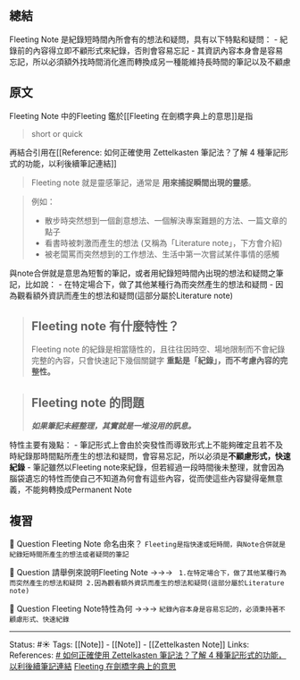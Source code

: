 ## 總結
Fleeting Note 是紀錄短時間內所會有的想法和疑問，具有以下特點和疑問：
	- 紀錄前的內容得立即不顧形式來紀錄，否則會容易忘記
	- 其資訊內容本身會是容易忘記，所以必須額外找時間消化進而轉換成另一種能維持長時間的筆記以及不顧慮

## 原文
Fleeting Note 中的Fleeting 鑑於[[Fleeting 在劍橋字典上的意思]]是指
>short or quick

再結合引用在[[Reference: 如何正確使用 Zettelkasten 筆記法？了解 4 種筆記形式的功能，以利後續筆記連結]]
> Fleeting note 就是靈感筆記，通常是 **用來捕捉瞬間出現的靈感**。

> 例如：
> -   散步時突然想到一個創意想法、一個解決專案難題的方法、一篇文章的點子
> -   看書時被刺激而產生的想法 (又稱為「Literature note」，下方會介紹)
> -   被老闆罵而突然想到的工作想法、生活中第一次嘗試某件事情的感觸


與note合併就是意思為短暫的筆記，或者用紀錄短時間內出現的想法和疑問之筆記，比如說：
	- 在特定場合下，做了其他某種行為而突然產生的想法和疑問
	- 因為觀看額外資訊而產生的想法和疑問(這部分屬於Literature note)



> ## Fleeting note 有什麼特性？
> Fleeting note 的紀錄是相當隨性的，且往往因時空、場地限制而不會紀錄完整的內容，只會快速記下幾個關鍵字
> **重點是「紀錄」，而不考慮內容的完整性。**

> ## Fleeting note 的問題
> **_如果筆記未經整理，其實就是一堆沒用的訊息。_**


特性主要有幾點：
	- 筆記形式上會由於突發性而導致形式上不能夠確定且若不及時紀錄那時間點所產生的想法和疑問，會容易忘記，所以必須是**不顧慮形式，快速紀錄**
	- 筆記雖然以Fleeting note來紀錄，但若經過一段時間後未整理，就會因為腦袋遺忘的特性而使自己不知道為何會有這些內容，從而使這些內容變得毫無意義，不能夠轉換成Permanent Note

## 複習

🧠 Question Fleeting Note 命名由來？ `Fleeting是指快速或短時間，與Note合併就是紀錄短時間所產生的想法或者疑問的筆記`

🧠 Question 請舉例來說明Fleeting Note  ->->-> ` 1.在特定場合下，做了其他某種行為而突然產生的想法和疑問 2.因為觀看額外資訊而產生的想法和疑問(這部分屬於Literature note)`

🧠 Question Fleeting Note特性為何 ->->-> `紀錄內容本身是容易忘記的，必須秉持著不顧慮形式、快速紀錄`

---
Status: #☀️
Tags:
[[Note]] - [[Note]] - [[Zettelkasten Note]]
Links: 				
References:
[# 如何正確使用 Zettelkasten 筆記法？了解 4 種筆記形式的功能，以利後續筆記連結](https://medium.com/pm的生產力工具箱/如何正確使用-zettelkasten-筆記法-4ff20303ec3e)
[Fleeting 在劍橋字典上的意思](https://dictionary.cambridge.org/us/dictionary/english-chinese-traditional/fleeting)